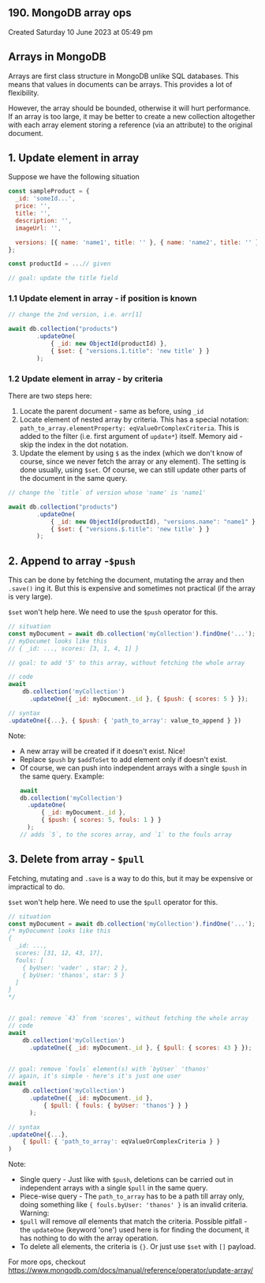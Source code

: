 ## 190. MongoDB array ops
Created Saturday 10 June 2023 at 05:49 pm

## Arrays in MongoDB
Arrays are first class structure in MongoDB unlike SQL databases. This means that values in documents can be arrays. This provides a lot of flexibility.

However, the array should be bounded, otherwise it will hurt performance. If an array is too large, it may be better to create a new collection altogether with each array element storing a reference (via an attribute) to the original document.

## 1. Update element in array
Suppose we have the following situation
```js
const sampleProduct = {
  _id: 'someId...',
  price: '',
  title: '',
  description: '',
  imageUrl: '',

  versions: [{ name: 'name1', title: '' }, { name: 'name2', title: '' }]
};

const productId = ...// given

// goal: update the title field
```

### 1.1 Update element in array - if position is known
```js
// change the 2nd version, i.e. arr[1]

await db.collection("products")
		.updateOne(
			{ _id: new ObjectId(productId) },
			{ $set: { "versions.1.title": 'new title' } }
		);
```

### 1.2 Update element in array - by criteria
There are two steps here:
1. Locate the parent document - same as before, using `_id`
2. Locate element of nested array by criteria. This has a special notation: `path_to_array.elementProperty: eqValueOrComplexCriteria`. This is added to the filter (i.e. first argument of `update*`) itself. Memory aid - skip the index in the dot notation.
3. Update the element by using `$` as the index (which we don't know of course, since we never fetch the array or any element). The setting is done usually, using `$set`. Of course, we can still update other parts of the document in the same query.
```js
// change the `title` of version whose 'name' is 'name1'

await db.collection("products")
		.updateOne(
			{ _id: new ObjectId(productId), "versions.name": "name1" },
			{ $set: { "versions.$.title": 'new title' } }
		);
```


## 2. Append to array -`$push`
This can be done by fetching the document, mutating the array and then `.save()` ing it. But this is expensive and sometimes not practical (if the array is very large).

`$set` won't help here. We need to use the `$push` operator for this.
```js
// situation
const myDocument = await db.collection('myCollection').findOne('...');
// myDocumet looks like this
// { _id: ..., scores: [3, 1, 4, 1] }

// goal: to add '5' to this array, without fetching the whole array

// code
await
	db.collection('myCollection')
	  .updateOne({ _id: myDocument._id }, { $push: { scores: 5 } });
```

```js
// syntax
.updateOne({...}, { $push: { 'path_to_array': value_to_append } })
```
Note:
- A new array will be created if it doesn't exist. Nice!
- Replace `$push` by `$addToSet` to add element only if doesn't exist.
- Of course, we can push into independent arrays with a single `$push` in the same query. Example:
	```js
	await
	db.collection('myCollection')
	  .updateOne(
		  { _id: myDocument._id },
		  { $push: { scores: 5, fouls: 1 } }
	  );
	// adds `5`, to the scores array, and `1` to the fouls array
	```


## 3. Delete from array - `$pull`
Fetching, mutating and `.save` is a way to do this, but it may be expensive or impractical to do.

`$set` won't help here. We need to use the `$pull` operator for this.
```js
// situation
const myDocument = await db.collection('myCollection').findOne('...');
/* myDocument looks like this
{
  _id: ...,
  scores: [31, 12, 43, 17],
  fouls: [
    { byUser: 'vader' , star: 2 },
    { byUser: 'thanos', star: 5 }
  ]
}
*/


// goal: remove `43` from 'scores', without fetching the whole array
// code
await
	db.collection('myCollection')
	  .updateOne({ _id: myDocument._id }, { $pull: { scores: 43 } });


// goal: remove `fouls` element(s) with `byUser` 'thanos'
// again, it's simple - here's it's just one user
await
	db.collection('myCollection')
	  .updateOne({ _id: myDocument._id },
		  { $pull: { fouls: { byUser: 'thanos'} } }
	  );
```

```js
// syntax
.updateOne({...}, 
    { $pull: { 'path_to_array': eqValueOrComplexCriteria } }
)
```
Note:
- Single query - Just like with `$push`, deletions can be carried out in independent arrays with a single `$pull` in the same query.
- Piece-wise query - The `path_to_array` has to be a path till array only, doing something like `{ fouls.byUser: 'thanos' }` is an invalid criteria.
Warning:
 - `$pull` will remove *all* elements that match the criteria. Possible pitfall - the `updateOne` (keyword 'one') used here is for finding the document, it has nothing to do with the array operation.
 - To delete all elements, the criteria is `{}`. Or just use `$set` with `[]` payload.

For more ops, checkout https://www.mongodb.com/docs/manual/reference/operator/update-array/
